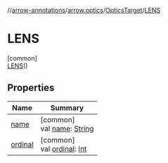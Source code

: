 //[arrow-annotations](../../../../index.md)/[arrow.optics](../../index.md)/[OpticsTarget](../index.md)/[LENS](index.md)

# LENS

[common]\
[LENS](index.md)()

## Properties

| Name | Summary |
|---|---|
| [name](../-i-s-o/index.md#-372974862%2FProperties%2F-1722249720) | [common]<br>val [name](../-i-s-o/index.md#-372974862%2FProperties%2F-1722249720): [String](https://kotlinlang.org/api/latest/jvm/stdlib/kotlin/-string/index.html) |
| [ordinal](../-i-s-o/index.md#-739389684%2FProperties%2F-1722249720) | [common]<br>val [ordinal](../-i-s-o/index.md#-739389684%2FProperties%2F-1722249720): [Int](https://kotlinlang.org/api/latest/jvm/stdlib/kotlin/-int/index.html) |
